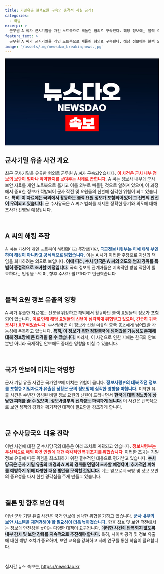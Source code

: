 ```yaml
---
title: 기밀유출 블랙요원 구속의 충격적 사실 공개!
categories:
  - 국방
excerpt: >
  군무원 A 씨가 군사기밀을 개인 노트북으로 빼돌린 혐의로 구속됐다. 해당 정보에는 블랙 요원 신원이 포함되어 있어, 북한 정보당국에 유출됐을 가능성이 제기된다. 대북 정보망에 큰 피해가 우려되는 상황이다.
feature_text: >
  군무원 A 씨가 군사기밀을 개인 노트북으로 빼돌린 혐의로 구속됐다. 해당 정보에는 블랙 요원 신원이 포함되어 있어, 북한 정보당국에 유출됐을 가능성이 제기된다. 대북 정보망에 큰 피해가 우려되는 상황이다.
image: '/assets/img/newsdao_breakingnews.jpg'
---
```


<p><img src="/assets/img/newsdao_breakingnews.jpg" alt="pcversion 속보" /></p>

<h2 data-ke-size="size26">군사기밀 유출 사건 개요</h2>

<p data-ke-size="size16">최근 군사기밀을 유출한 혐의로 군무원 A 씨가 구속되었습니다. <b><span style="color: #ee2323;">이 사건은 군사 내부 정보의 보안이 얼마나 취약한지를 보여주는 사례로 꼽힙니다.</span></b> A 씨는 정보사 내부의 군사 보안 자료를 개인 노트북으로 옮기고 이를 외부로 빼돌린 것으로 알려져 있으며, 이 과정에서 중요한 정보가 적발되어 군사 작전 및 요원들의 신변에 심각한 위협이 되고 있습니다. <b><span style="background-color: #21538527;">특히, 이 자료에는 국외에서 활동하는 블랙 요원 정보가 포함되어 있어 그 신변의 안전이 우려되고 있습니다.</span></b> 군 수사당국은 A 씨가 범죄를 저지른 정확한 동기와 의도에 대해 조사가 진행될 예정입니다.</p>

<p data-ke-size="size16">&nbsp;</p>

<h2 data-ke-size="size26">A 씨의 해킹 주장</h2>

<p data-ke-size="size16">A 씨는 자신의 개인 노트북이 해킹됐다고 주장했지만, <b><span style="color: #1a5490;">국군정보사령부는 이에 대해 부인하며 해킹이 아니라고 공식적으로 밝혔습니다.</span></b> 이는 A 씨가 이러한 주장으로 자신의 책임을 회피하려는 의도로 보입니다. <b><span style="background-color: #21538527;">이에 따라, 수사 당국은 A 씨의 의도와 범죄 경위를 특별히 중점적으로 조사할 예정입니다.</span></b> 국회 정보위 관계자들은 지속적인 방첩 작전이 필요하다는 입장을 보이며, 향후 수사가 필요하다고 언급했습니다.</p>

<p data-ke-size="size16">&nbsp;</p>

<h2 data-ke-size="size26">블랙 요원 정보 유출의 영향</h2>

<p data-ke-size="size16">A 씨가 유출한 자료에는 신분을 위장하고 해외에서 활동하던 블랙 요원들의 정보가 포함되어 있습니다. <b><span style="color: #ee2323;">이로 인해 해당 요원들의 신변이 심각하게 위협받고 있으며, 긴급히 귀국 조치가 요구되었습니다.</span></b> 수사당국은 이 정보가 신원 미상의 중국 동포에게 넘어갔을 가능성에 주목하고 있습니다. <b><span style="background-color: #21538527;">특히, 이 정보가 북한 정찰총국에 넘어갔을 가능성도 존재해 대북 정보망에 큰 타격을 줄 수 있습니다.</span></b> 따라서, 이 사건으로 인한 피해는 한국의 안보뿐만 아니라 국제적인 안보에도 중대한 영향을 미칠 수 있습니다.</p>

<p data-ke-size="size16">&nbsp;</p>

<h2 data-ke-size="size26">국가 안보에 미치는 악영향</h2>

<p data-ke-size="size16">군사 기밀 유출 사건은 국가안보에 미치는 위험이 큽니다. <b><span style="color: #1a5490;">정보사령부의 대북 작전 정보를 포함한 기밀자료가 유출된 상황은 군의 정보망에 심각한 영향을 미칩니다.</span></b> 이러한 유출 사건은 수년간 양성된 비밀 정보 요원의 신원이 드러나면서 <b><span style="background-color: #21538527;">한국의 대북 정보망에 상당한 피해를 줄 수 있으며, 정보사령부의 신뢰성도 하락하게 됩니다.</span></b> 이 사건은 반복적으로 보안 정책의 강화와 획기적인 대책이 필요함을 강조하게 합니다.</p>

<p data-ke-size="size16">&nbsp;</p>

<h2 data-ke-size="size26">군 수사당국의 대응 전략</h2>

<p data-ke-size="size16">이번 사건에 대한 군 수사당국의 대응은 여러 조치로 계획되고 있습니다. <b><span style="color: #ee2323;">정보사령부는 우선적으로 해외 파견 인원에 대한 즉각적인 복귀조치를 취했습니다.</span></b> 이러한 조치는 기밀 정보 유출에 따른 위험을 최소화하기 위한 필수적인 대응으로 평가받고 있습니다. <b><span style="background-color: #21538527;">수사당국은 군사 기밀 유출의 배경과 A 씨의 경위를 면밀히 조사할 예정이며, 추가적인 피해를 예방하기 위해 다양한 대응 방안을 모색할 것입니다.</span></b> 이는 앞으로의 국방 및 정보 보안의 중요성을 다시 한번 경각심을 주게 만들고 있습니다.</p>

<p data-ke-size="size16">&nbsp;</p>

<h2 data-ke-size="size26">결론 및 향후 보안 대책</h2>

<p data-ke-size="size16">이번 군사 기밀 유출 사건은 국가 안보에 심각한 위협을 가하고 있습니다. <b><span style="color: #1a5490;">군사 내부의 보안 시스템을 재점검해야 할 필요성이 더욱 높아졌습니다.</span></b> 향후 첩보 및 보안 작전에서는 정보의 안전성을 높이는 다양한 대책이 요구됩니다. <b><span style="background-color: #21538527;">이러한 사건이 반복되지 않도록 내부 감시 및 보안 강화를 지속적으로 추진해야 합니다.</span></b> 특히, 사이버 공격 및 정보 유출에 대한 예방 조치가 중요하며, 보안 교육을 강화하고 사례 연구를 통한 학습이 필요합니다.</p>

<p data-ke-size="size16">&nbsp;</p>
실시간 뉴스 속보는, <a href="https://newsdao.kr" rel="dofollow">https://newsdao.kr</a>


